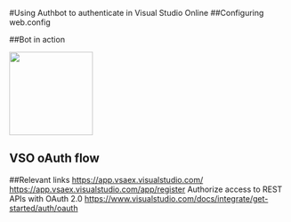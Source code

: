 #Using Authbot to authenticate in Visual Studio Online
##Configuring web.config

##Bot in action

<img src="https://github.com/tiagonmas/AuthBot/blob/master/VSOBotSampeInAction.PNG" width="150">

## VSO oAuth flow 

##Relevant links
https://app.vsaex.visualstudio.com/
https://app.vsaex.visualstudio.com/app/register
Authorize access to REST APIs with OAuth 2.0
https://www.visualstudio.com/docs/integrate/get-started/auth/oauth
